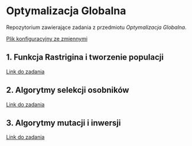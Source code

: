 # Optymalizacja Globalna
Repozytorium zawierające zadania z przedmiotu *Optymalizacja Globalna*.

[Plik konfiguracyjny ze zmiennymi](https://github.com/MarcinOrl/OptymalizacjaGlobalna/blob/main/Labs/config.py)
## 1. Funkcja Rastrigina i tworzenie populacji
[Link do zadania](https://github.com/MarcinOrl/OptymalizacjaGlobalna/blob/main/Labs/rastrigin.py)
## 2. Algorytmy selekcji osobników
[Link do zadania](https://github.com/MarcinOrl/OptymalizacjaGlobalna/blob/main/Labs/selekcja.py)
## 3. Algorytmy mutacji i inwersji
[Link do zadania](https://github.com/MarcinOrl/OptymalizacjaGlobalna/blob/main/Labs/mutacja_inwersja.py)
